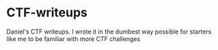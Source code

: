 # CTF-writeups
Daniel's CTF writeups. I wrote it in the dumbest way possible for starters like me to be familiar with more CTF challenges
